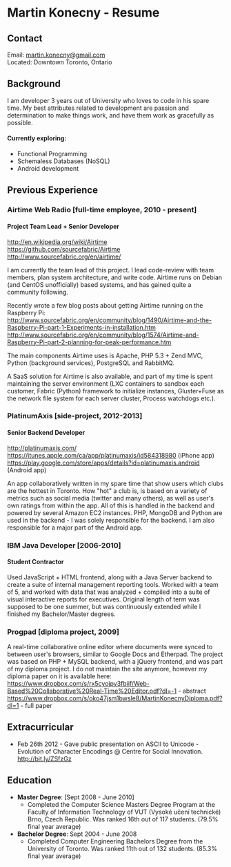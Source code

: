Martin Konecny - Resume
======

Contact
------
Email: martin.konecny@gmail.com  
Located: Downtown Toronto, Ontario

Background
------
I am developer 3 years out of University who loves to code in his spare time. My best attributes related to development are passion and determination to make things work, and have them work as gracefully as possible.

#### Currently exploring:
* Functional Programming
* Schemaless Databases (NoSQL)
* Android development

Previous Experience
------

### Airtime Web Radio [full-time employee, 2010 - present]
#### Project Team Lead + Senior Developer
http://en.wikipedia.org/wiki/Airtime  
https://github.com/sourcefabric/Airtime  
http://www.sourcefabric.org/en/airtime/  

I am currently the team lead of this project. I lead code-review with team members, plan system architecture, and write code. Airtime runs on Debian (and CentOS unofficially) based systems, and has gained quite a community following.

Recently wrote a few blog posts about getting Airtime running on the Raspberry Pi:  
http://www.sourcefabric.org/en/community/blog/1490/Airtime-and-the-Raspberry-Pi-part-1-Experiments-in-installation.htm  
http://www.sourcefabric.org/en/community/blog/1574/Airtime-and-Raspberry-Pi-part-2-planning-for-peak-performance.htm

The main components Airtime uses is Apache, PHP 5.3 + Zend MVC, Python (background services), PostgreSQL and RabbitMQ.

A SaaS solution for Airtime is also available, and part of my time is spent maintaining the server environment (LXC containers to sandbox each customer, Fabric (Python) framework to initialize instances, Gluster+Fuse as the network file system for each server cluster, Process watchdogs etc.).


### PlatinumAxis [side-project, 2012-2013]  
#### Senior Backend Developer
http://platinumaxis.com/  
https://itunes.apple.com/ca/app/platinumaxis/id584318980 (iPhone app)  
https://play.google.com/store/apps/details?id=platinumaxis.android (Android app)  

An app collaboratively written in my spare time that show users which clubs are the hottest in Toronto. How "hot" a club is, is based on a variety of metrics such as social media (twitter and many others), as well as user's own ratings from within the app. All of this is handled in the backend and powered by several Amazon EC2 instances. PHP, MongoDB and Python are used in the backend - I was solely responsible for the backend. I am also responsible for a major part of the Android app.

### IBM Java Developer [2006-2010]
#### Student Contractor
Used JavaScript + HTML frontend, along with a Java Server backend to create a suite of internal management reporting tools. Worked with a team of 5, and worked with data that was analyzed + compiled into a suite of visual interactive reports for executives. Original length of term was supposed to be one summer, but was continuously extended while I finished my Bachelor/Master degrees.

### Progpad [diploma project, 2009]
A real-time collaborative online editor where documents were synced to between user's browsers, similar to Google Docs and Etherpad. The project was based on PHP + MySQL backend, with a jQuery frontend, and was part of my diploma project. I do not maintain the site anymore, however my diploma paper on it is available here:  
https://www.dropbox.com/s/rx5cyojpy3fbiif/Web-Based%20Collaborative%20Real-Time%20Editor.pdf?dl=-1 - abstract
https://www.dropbox.com/s/oko47jsm1bwsle8/MartinKonecnyDiploma.pdf?dl=1 - full paper

Extracurricular
------
* Feb 26th 2012 - Gave public presentation on ASCII to Unicode - Evolution of Character Encodings @ Centre for Social Innovation. http://bit.ly/ZSfzGz

Education
------

* **Master Degree**: [Sept 2008 - June 2010]
    * Completed the Computer Science Masters Degree Program at the Faculty of Information Technology of VUT (Vysoké učení technické) Brno, Czech Republic. Was ranked 16th out of 117 students. (79.5% final year average)
* **Bachelor Degree**: Sept 2004 - June 2008
    * Completed Computer Engineering Bachelors Degree from the University of Toronto. Was ranked 11th out of 132 students. (85.3% final year average)
